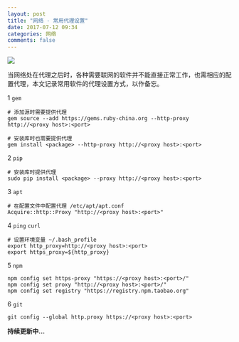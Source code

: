 ```yaml
---
layout: post
title: "网络 - 常用代理设置"
date: 2017-07-12 09:34
categories: 网络
comments: false
---
```


![](https://timgsa.baidu.com/timg?image&quality=80&size=b9999_10000&sec=1503377034230&di=344b865c976841586090586aa5b3c3a9&imgtype=0&src=http%3A%2F%2Fimg2.niutuku.com%2Fdesk%2F1208%2F1421%2Fntk-1421-3307.jpg)

当网络处在代理之后时，各种需要联网的软件并不能直接正常工作，也需相应的配置代理，本文记录常用软件的代理设置方式，以作备忘。

1 `gem`

```
# 添加源时需要提供代理
gem source --add https://gems.ruby-china.org --http-proxy http://<proxy host>:<port>

# 安装库时也需要提供代理
gem install <package> --http-proxy http://<proxy host>:<port>
```

2 `pip`

```
# 安装库时提供代理
sudo pip install <package> --proxy http://<proxy host>:<port>
```

3 `apt`

```
# 在配置文件中配置代理 /etc/apt/apt.conf
Acquire::http::Proxy "http://<proxy host>:<port>"
```

4 `ping` `curl`

```
# 设置环境变量 ~/.bash_profile
export http_proxy=http://<proxy host>:<port>
export https_proxy=${http_proxy}
```

5 `npm`

```
npm config set https-proxy "https://<proxy host>:<port>/"
npm config set proxy "http://<proxy host>:<port>/"
npm config set registry "https://registry.npm.taobao.org"
```

6 `git`

```
git config --global http.proxy https://<proxy host>:<port>
```

**持续更新中...**
